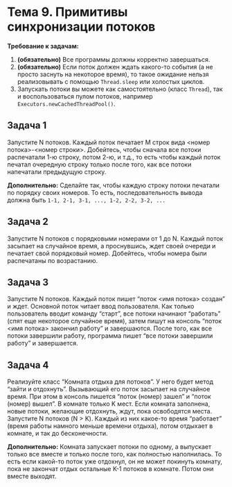 
# Тема 9. Примитивы синхронизации потоков

**Требование к задачам:**
1. **(обязательно)** Все программы должны корректно завершаться.
2. **(обязательно)** Если поток должен ждать какого-то события (а не просто заснуть на некоторое время), то такое ожидание нельзя реализовывать с помощью `Thread.sleep` или холостых циклов.
3. Запускать потоки вы можете как самостоятельно (класс `Thread`), так и воспользоваться пулом потоков, например `Executors.newCachedThreadPool()`.


## Задача 1

Запустите N потоков. Каждый поток печатает M строк вида <номер потока>-<номер строки>. Добейтесь, чтобы сначала все потоки распечатали 1-ю строку, потом 2-ю, и т.д., то есть чтобы каждый поток печатал очередную строку только после того, как все потоки напечатали предыдущую строку.

**Дополнительно:** Сделайте так, чтобы каждую строку потоки печатали по порядку своих номеров. То есть, последовательность вывода должна быть `1-1, 2-1, 3-1, ..., 1-2, 2-2, 3-2, ...`

## Задача 2

Запустите N потоков с порядковыми номерами от 1 до N. Каждый поток засыпает на случайное время, а проснувшись, ждет своей очереди и печатает свой порядковый номер. Добейтесь, чтобы номера были распечатаны по возрастанию.

## Задача 3

Запустите N потоков. Каждый поток пишет “поток <имя потока> создан” и ждет. Основной поток читает ввод пользователя. Как только пользователь вводит команду “старт”, все потоки начинают “работать” (спят еще некоторое случайное время), затем пишут на консоль “поток <имя потока> закончил работу” и завершаются. После того, как все потоки завершили работу, программа пишет “все потоки завершили работу” и завершается.

## Задача 4

Реализуйте класс “Комната отдыха для потоков”. У него будет метод “зайти и отдохнуть”. Вызывающий его поток засыпает на случайное время. При этом в консоль пишется “поток (номер) зашел” и “поток (номер) вышел”. В комнате только K мест. Если комната заполнена, новые потоки, желающие отдохнуть, ждут, пока освободятся места. Запустите N потоков (N > K). Каждый из них какое-то время “работает” (время работы намного меньше времени отдыха), потом отдыхает в комнате, и так до бесконечности.

**Дополнительно:** Комната запускает потоки по одному, а выпускает только все вместе и только после того, как полностью наполнилась. То есть если какой-то поток уже отдохнул, он не может покинуть комнату, пока не закончат отдых остальные K-1 потоков в комнате. Потом они вместе выходят.
